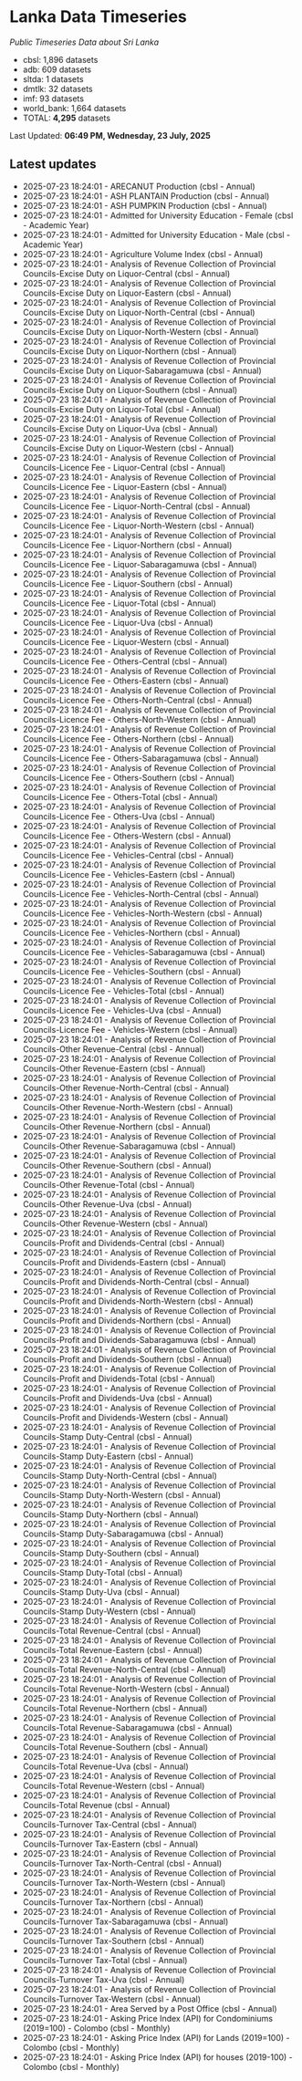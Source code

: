 # Lanka Data Timeseries
*Public Timeseries Data about Sri Lanka*

* cbsl: 1,896 datasets
* adb: 609 datasets
* sltda: 1 datasets
* dmtlk: 32 datasets
* imf: 93 datasets
* world_bank: 1,664 datasets
* TOTAL: **4,295** datasets

Last Updated: **06:49 PM, Wednesday, 23 July, 2025**

## Latest updates

* 2025-07-23 18:24:01 - ARECANUT Production (cbsl - Annual)
* 2025-07-23 18:24:01 - ASH PLANTAIN Production (cbsl - Annual)
* 2025-07-23 18:24:01 - ASH PUMPKIN Production (cbsl - Annual)
* 2025-07-23 18:24:01 - Admitted for University Education - Female (cbsl - Academic Year)
* 2025-07-23 18:24:01 - Admitted for University Education - Male (cbsl - Academic Year)
* 2025-07-23 18:24:01 - Agriculture Volume Index (cbsl - Annual)
* 2025-07-23 18:24:01 - Analysis of Revenue Collection of Provincial Councils-Excise Duty on Liquor-Central (cbsl - Annual)
* 2025-07-23 18:24:01 - Analysis of Revenue Collection of Provincial Councils-Excise Duty on Liquor-Eastern (cbsl - Annual)
* 2025-07-23 18:24:01 - Analysis of Revenue Collection of Provincial Councils-Excise Duty on Liquor-North-Central (cbsl - Annual)
* 2025-07-23 18:24:01 - Analysis of Revenue Collection of Provincial Councils-Excise Duty on Liquor-North-Western (cbsl - Annual)
* 2025-07-23 18:24:01 - Analysis of Revenue Collection of Provincial Councils-Excise Duty on Liquor-Northern (cbsl - Annual)
* 2025-07-23 18:24:01 - Analysis of Revenue Collection of Provincial Councils-Excise Duty on Liquor-Sabaragamuwa (cbsl - Annual)
* 2025-07-23 18:24:01 - Analysis of Revenue Collection of Provincial Councils-Excise Duty on Liquor-Southern (cbsl - Annual)
* 2025-07-23 18:24:01 - Analysis of Revenue Collection of Provincial Councils-Excise Duty on Liquor-Total (cbsl - Annual)
* 2025-07-23 18:24:01 - Analysis of Revenue Collection of Provincial Councils-Excise Duty on Liquor-Uva (cbsl - Annual)
* 2025-07-23 18:24:01 - Analysis of Revenue Collection of Provincial Councils-Excise Duty on Liquor-Western (cbsl - Annual)
* 2025-07-23 18:24:01 - Analysis of Revenue Collection of Provincial Councils-Licence Fee - Liquor-Central (cbsl - Annual)
* 2025-07-23 18:24:01 - Analysis of Revenue Collection of Provincial Councils-Licence Fee - Liquor-Eastern (cbsl - Annual)
* 2025-07-23 18:24:01 - Analysis of Revenue Collection of Provincial Councils-Licence Fee - Liquor-North-Central (cbsl - Annual)
* 2025-07-23 18:24:01 - Analysis of Revenue Collection of Provincial Councils-Licence Fee - Liquor-North-Western (cbsl - Annual)
* 2025-07-23 18:24:01 - Analysis of Revenue Collection of Provincial Councils-Licence Fee - Liquor-Northern (cbsl - Annual)
* 2025-07-23 18:24:01 - Analysis of Revenue Collection of Provincial Councils-Licence Fee - Liquor-Sabaragamuwa (cbsl - Annual)
* 2025-07-23 18:24:01 - Analysis of Revenue Collection of Provincial Councils-Licence Fee - Liquor-Southern (cbsl - Annual)
* 2025-07-23 18:24:01 - Analysis of Revenue Collection of Provincial Councils-Licence Fee - Liquor-Total (cbsl - Annual)
* 2025-07-23 18:24:01 - Analysis of Revenue Collection of Provincial Councils-Licence Fee - Liquor-Uva (cbsl - Annual)
* 2025-07-23 18:24:01 - Analysis of Revenue Collection of Provincial Councils-Licence Fee - Liquor-Western (cbsl - Annual)
* 2025-07-23 18:24:01 - Analysis of Revenue Collection of Provincial Councils-Licence Fee - Others-Central (cbsl - Annual)
* 2025-07-23 18:24:01 - Analysis of Revenue Collection of Provincial Councils-Licence Fee - Others-Eastern (cbsl - Annual)
* 2025-07-23 18:24:01 - Analysis of Revenue Collection of Provincial Councils-Licence Fee - Others-North-Central (cbsl - Annual)
* 2025-07-23 18:24:01 - Analysis of Revenue Collection of Provincial Councils-Licence Fee - Others-North-Western (cbsl - Annual)
* 2025-07-23 18:24:01 - Analysis of Revenue Collection of Provincial Councils-Licence Fee - Others-Northern (cbsl - Annual)
* 2025-07-23 18:24:01 - Analysis of Revenue Collection of Provincial Councils-Licence Fee - Others-Sabaragamuwa (cbsl - Annual)
* 2025-07-23 18:24:01 - Analysis of Revenue Collection of Provincial Councils-Licence Fee - Others-Southern (cbsl - Annual)
* 2025-07-23 18:24:01 - Analysis of Revenue Collection of Provincial Councils-Licence Fee - Others-Total (cbsl - Annual)
* 2025-07-23 18:24:01 - Analysis of Revenue Collection of Provincial Councils-Licence Fee - Others-Uva (cbsl - Annual)
* 2025-07-23 18:24:01 - Analysis of Revenue Collection of Provincial Councils-Licence Fee - Others-Western (cbsl - Annual)
* 2025-07-23 18:24:01 - Analysis of Revenue Collection of Provincial Councils-Licence Fee - Vehicles-Central (cbsl - Annual)
* 2025-07-23 18:24:01 - Analysis of Revenue Collection of Provincial Councils-Licence Fee - Vehicles-Eastern (cbsl - Annual)
* 2025-07-23 18:24:01 - Analysis of Revenue Collection of Provincial Councils-Licence Fee - Vehicles-North-Central (cbsl - Annual)
* 2025-07-23 18:24:01 - Analysis of Revenue Collection of Provincial Councils-Licence Fee - Vehicles-North-Western (cbsl - Annual)
* 2025-07-23 18:24:01 - Analysis of Revenue Collection of Provincial Councils-Licence Fee - Vehicles-Northern (cbsl - Annual)
* 2025-07-23 18:24:01 - Analysis of Revenue Collection of Provincial Councils-Licence Fee - Vehicles-Sabaragamuwa (cbsl - Annual)
* 2025-07-23 18:24:01 - Analysis of Revenue Collection of Provincial Councils-Licence Fee - Vehicles-Southern (cbsl - Annual)
* 2025-07-23 18:24:01 - Analysis of Revenue Collection of Provincial Councils-Licence Fee - Vehicles-Total (cbsl - Annual)
* 2025-07-23 18:24:01 - Analysis of Revenue Collection of Provincial Councils-Licence Fee - Vehicles-Uva (cbsl - Annual)
* 2025-07-23 18:24:01 - Analysis of Revenue Collection of Provincial Councils-Licence Fee - Vehicles-Western (cbsl - Annual)
* 2025-07-23 18:24:01 - Analysis of Revenue Collection of Provincial Councils-Other Revenue-Central (cbsl - Annual)
* 2025-07-23 18:24:01 - Analysis of Revenue Collection of Provincial Councils-Other Revenue-Eastern (cbsl - Annual)
* 2025-07-23 18:24:01 - Analysis of Revenue Collection of Provincial Councils-Other Revenue-North-Central (cbsl - Annual)
* 2025-07-23 18:24:01 - Analysis of Revenue Collection of Provincial Councils-Other Revenue-North-Western (cbsl - Annual)
* 2025-07-23 18:24:01 - Analysis of Revenue Collection of Provincial Councils-Other Revenue-Northern (cbsl - Annual)
* 2025-07-23 18:24:01 - Analysis of Revenue Collection of Provincial Councils-Other Revenue-Sabaragamuwa (cbsl - Annual)
* 2025-07-23 18:24:01 - Analysis of Revenue Collection of Provincial Councils-Other Revenue-Southern (cbsl - Annual)
* 2025-07-23 18:24:01 - Analysis of Revenue Collection of Provincial Councils-Other Revenue-Total (cbsl - Annual)
* 2025-07-23 18:24:01 - Analysis of Revenue Collection of Provincial Councils-Other Revenue-Uva (cbsl - Annual)
* 2025-07-23 18:24:01 - Analysis of Revenue Collection of Provincial Councils-Other Revenue-Western (cbsl - Annual)
* 2025-07-23 18:24:01 - Analysis of Revenue Collection of Provincial Councils-Profit and Dividends-Central (cbsl - Annual)
* 2025-07-23 18:24:01 - Analysis of Revenue Collection of Provincial Councils-Profit and Dividends-Eastern (cbsl - Annual)
* 2025-07-23 18:24:01 - Analysis of Revenue Collection of Provincial Councils-Profit and Dividends-North-Central (cbsl - Annual)
* 2025-07-23 18:24:01 - Analysis of Revenue Collection of Provincial Councils-Profit and Dividends-North-Western (cbsl - Annual)
* 2025-07-23 18:24:01 - Analysis of Revenue Collection of Provincial Councils-Profit and Dividends-Northern (cbsl - Annual)
* 2025-07-23 18:24:01 - Analysis of Revenue Collection of Provincial Councils-Profit and Dividends-Sabaragamuwa (cbsl - Annual)
* 2025-07-23 18:24:01 - Analysis of Revenue Collection of Provincial Councils-Profit and Dividends-Southern (cbsl - Annual)
* 2025-07-23 18:24:01 - Analysis of Revenue Collection of Provincial Councils-Profit and Dividends-Total (cbsl - Annual)
* 2025-07-23 18:24:01 - Analysis of Revenue Collection of Provincial Councils-Profit and Dividends-Uva (cbsl - Annual)
* 2025-07-23 18:24:01 - Analysis of Revenue Collection of Provincial Councils-Profit and Dividends-Western (cbsl - Annual)
* 2025-07-23 18:24:01 - Analysis of Revenue Collection of Provincial Councils-Stamp Duty-Central (cbsl - Annual)
* 2025-07-23 18:24:01 - Analysis of Revenue Collection of Provincial Councils-Stamp Duty-Eastern (cbsl - Annual)
* 2025-07-23 18:24:01 - Analysis of Revenue Collection of Provincial Councils-Stamp Duty-North-Central (cbsl - Annual)
* 2025-07-23 18:24:01 - Analysis of Revenue Collection of Provincial Councils-Stamp Duty-North-Western (cbsl - Annual)
* 2025-07-23 18:24:01 - Analysis of Revenue Collection of Provincial Councils-Stamp Duty-Northern (cbsl - Annual)
* 2025-07-23 18:24:01 - Analysis of Revenue Collection of Provincial Councils-Stamp Duty-Sabaragamuwa (cbsl - Annual)
* 2025-07-23 18:24:01 - Analysis of Revenue Collection of Provincial Councils-Stamp Duty-Southern (cbsl - Annual)
* 2025-07-23 18:24:01 - Analysis of Revenue Collection of Provincial Councils-Stamp Duty-Total (cbsl - Annual)
* 2025-07-23 18:24:01 - Analysis of Revenue Collection of Provincial Councils-Stamp Duty-Uva (cbsl - Annual)
* 2025-07-23 18:24:01 - Analysis of Revenue Collection of Provincial Councils-Stamp Duty-Western (cbsl - Annual)
* 2025-07-23 18:24:01 - Analysis of Revenue Collection of Provincial Councils-Total Revenue-Central (cbsl - Annual)
* 2025-07-23 18:24:01 - Analysis of Revenue Collection of Provincial Councils-Total Revenue-Eastern (cbsl - Annual)
* 2025-07-23 18:24:01 - Analysis of Revenue Collection of Provincial Councils-Total Revenue-North-Central (cbsl - Annual)
* 2025-07-23 18:24:01 - Analysis of Revenue Collection of Provincial Councils-Total Revenue-North-Western (cbsl - Annual)
* 2025-07-23 18:24:01 - Analysis of Revenue Collection of Provincial Councils-Total Revenue-Northern (cbsl - Annual)
* 2025-07-23 18:24:01 - Analysis of Revenue Collection of Provincial Councils-Total Revenue-Sabaragamuwa (cbsl - Annual)
* 2025-07-23 18:24:01 - Analysis of Revenue Collection of Provincial Councils-Total Revenue-Southern (cbsl - Annual)
* 2025-07-23 18:24:01 - Analysis of Revenue Collection of Provincial Councils-Total Revenue-Uva (cbsl - Annual)
* 2025-07-23 18:24:01 - Analysis of Revenue Collection of Provincial Councils-Total Revenue-Western (cbsl - Annual)
* 2025-07-23 18:24:01 - Analysis of Revenue Collection of Provincial Councils-Total Revenue (cbsl - Annual)
* 2025-07-23 18:24:01 - Analysis of Revenue Collection of Provincial Councils-Turnover Tax-Central (cbsl - Annual)
* 2025-07-23 18:24:01 - Analysis of Revenue Collection of Provincial Councils-Turnover Tax-Eastern (cbsl - Annual)
* 2025-07-23 18:24:01 - Analysis of Revenue Collection of Provincial Councils-Turnover Tax-North-Central (cbsl - Annual)
* 2025-07-23 18:24:01 - Analysis of Revenue Collection of Provincial Councils-Turnover Tax-North-Western (cbsl - Annual)
* 2025-07-23 18:24:01 - Analysis of Revenue Collection of Provincial Councils-Turnover Tax-Northern (cbsl - Annual)
* 2025-07-23 18:24:01 - Analysis of Revenue Collection of Provincial Councils-Turnover Tax-Sabaragamuwa (cbsl - Annual)
* 2025-07-23 18:24:01 - Analysis of Revenue Collection of Provincial Councils-Turnover Tax-Southern (cbsl - Annual)
* 2025-07-23 18:24:01 - Analysis of Revenue Collection of Provincial Councils-Turnover Tax-Total (cbsl - Annual)
* 2025-07-23 18:24:01 - Analysis of Revenue Collection of Provincial Councils-Turnover Tax-Uva (cbsl - Annual)
* 2025-07-23 18:24:01 - Analysis of Revenue Collection of Provincial Councils-Turnover Tax-Western (cbsl - Annual)
* 2025-07-23 18:24:01 - Area Served by a Post Office (cbsl - Annual)
* 2025-07-23 18:24:01 - Asking Price Index (API) for Condominiums (2019=100) - Colombo (cbsl - Monthly)
* 2025-07-23 18:24:01 - Asking Price Index (API) for Lands (2019=100) - Colombo (cbsl - Monthly)
* 2025-07-23 18:24:01 - Asking Price Index (API) for houses (2019-100) - Colombo (cbsl - Monthly)